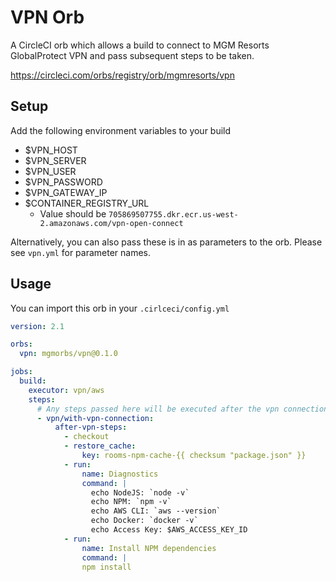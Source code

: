 # VPN Orb
A CircleCI orb which allows a build to connect to MGM Resorts GlobalProtect VPN and pass subsequent steps to be taken.

https://circleci.com/orbs/registry/orb/mgmresorts/vpn

## Setup
Add the following environment variables to your build

- $VPN_HOST
- $VPN_SERVER
- $VPN_USER
- $VPN_PASSWORD
- $VPN_GATEWAY_IP
- $CONTAINER_REGISTRY_URL
  - Value should be `705869507755.dkr.ecr.us-west-2.amazonaws.com/vpn-open-connect`

Alternatively, you can also pass these is in as parameters to the orb. Please see `vpn.yml` for parameter names.

## Usage

You can import this orb in your `.cirlceci/config.yml`

```yml
version: 2.1

orbs: 
  vpn: mgmorbs/vpn@0.1.0

jobs:
  build:
    executor: vpn/aws
    steps:
      # Any steps passed here will be executed after the vpn connection is established.
      - vpn/with-vpn-connection:
          after-vpn-steps:
            - checkout
            - restore_cache:
                key: rooms-npm-cache-{{ checksum "package.json" }}
            - run:
                name: Diagnostics
                command: | 
                  echo NodeJS: `node -v`
                  echo NPM: `npm -v`
                  echo AWS CLI: `aws --version`
                  echo Docker: `docker -v`
                  echo Access Key: $AWS_ACCESS_KEY_ID
            - run: 
                name: Install NPM dependencies
                command: | 
                npm install
```
